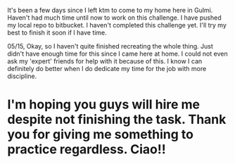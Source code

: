 It's been a few days since I left ktm to come to my home here in Gulmi.
Haven't had much time until now to work on this challenge.
I have pushed my local repo to bitbucket. 
I haven't completed this challenge yet. I'll try my best to finish it soon if I have time.

05/15, Okay, so I haven't quite finished recreating the whole thing. Just didn't have enough time for this since I came here at home. I could not even ask my 'expert' friends for help with it because of this. I know I can definitely do better when I do dedicate my time for the job with more discipline. 
# I'm hoping you guys will hire me despite not finishing the task. Thank you for giving me something to practice regardless. Ciao!!